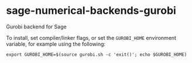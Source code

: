 # sage-numerical-backends-gurobi
Gurobi backend for Sage

To install, set compiler/linker flags, or set the `GUROBI_HOME` environment variable, for example using the following:

    export GUROBI_HOME=$(source gurobi.sh -c 'exit()'; echo $GUROBI_HOME)
